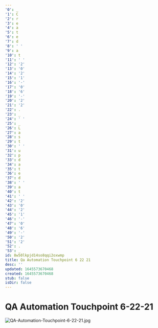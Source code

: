 ```yaml
---
'0': _
'1': C
'2': r
'3': e
'4': a
'5': t
'6': e
'7': d
'8': ' '
'9': a
'10': t
'11': ' '
'12': '2'
'13': '0'
'14': '2'
'15': '1'
'16': '-'
'17': '0'
'18': '6'
'19': '-'
'20': '2'
'21': '2'
'22': .
'23': _
'24': ' '
'25': _
'26': L
'27': a
'28': s
'29': t
'30': ' '
'31': u
'32': p
'33': d
'34': a
'35': t
'36': e
'37': d
'38': ' '
'39': a
'40': t
'41': ' '
'42': '2'
'43': '0'
'44': '2'
'45': '1'
'46': '-'
'47': '0'
'48': '6'
'49': '-'
'50': '2'
'51': '2'
'52': .
'53': _
id: 8w50lkpjd14so8qqi2oxwmp
title: Qa Automation Touchpoint 6 22 21
desc: ''
updated: 1645573670468
created: 1645573670468
stub: false
isDir: false
---
```


# QA Automation Touchpoint 6-22-21


![QA-Automation-Touchpoint-6-22-21.jpg](/assets/qa-automation-touchpoint-6-22-21-j4mjoz77b0pr.jpg)

